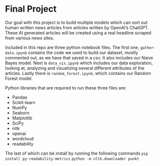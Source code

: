 # Final Project
Our goal with this project is to build multiple models which can sort out human
written news articles from articles written by OpenAI’s ChatGPT. These AI generated
articles will be created using a real headline scraped from various news sites.

Included in this repo are three python notebook files. The first one, `gather-data.ipynb` contains the code we used to build our dataset, mostly commented out, as we have that saved in a csv. It also includes our Naive Bayes model. Next is `data_vis.ipynb` which includes our data exploration, looking at, analyzing and visualizing several different attributes of the articles. Lastly there is `random_forest.ipynb`, which contains our Random Forest model.

Python libraries that are required to run these three files are:
*   Pandas
*   Scikit-learn
*   NumPy
*   Seaborn
*   Matplotlib
*   SciPy
*   nltk
*   openai
*   wordcloud
*   readability

The last of which can be install by running the following commands
`pip install py-readability-metrics`
`python -m nltk.downloader punkt`




